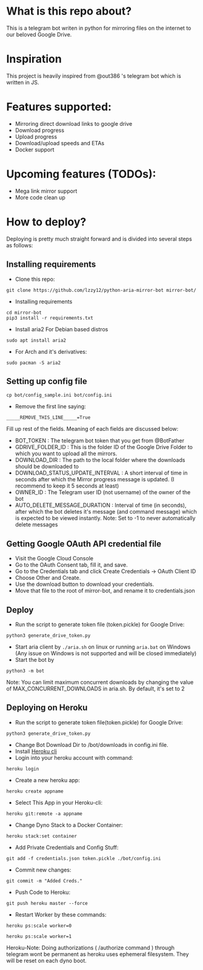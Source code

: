 # What is this repo about?
This is a telegram bot writen in python for mirroring files on the internet to our beloved Google Drive.

# Inspiration 
This project is heavily inspired from @out386 's telegram bot which is written in JS.

# Features supported:
- Mirroring direct download links to google drive
- Download progress
- Upload progress
- Download/upload speeds and ETAs
- Docker support

# Upcoming features (TODOs):
- Mega link mirror support
- More code clean up

# How to deploy?
Deploying is pretty much straight forward and is divided into several steps as follows:
## Installing requirements

- Clone this repo:
```
git clone https://github.com/lzzy12/python-aria-mirror-bot mirror-bot/
```

- Installing requirements
```
cd mirror-bot
pip3 install -r requirements.txt 
```

- Install aria2
For Debian based distros
```
sudo apt install aria2
```
- For Arch and it's derivatives:
```
sudo pacman -S aria2
```

## Setting up config file
```
cp bot/config_sample.ini bot/config.ini
```
- Remove the first line saying:
```
_____REMOVE_THIS_LINE_____=True
```
Fill up rest of the fields. Meaning of each fields are discussed below:
- BOT_TOKEN : The telegram bot token that you get from @BotFather
- GDRIVE_FOLDER_ID : This is the folder ID of the Google Drive Folder to which you want to upload all the mirrors.
- DOWNLOAD_DIR : The path to the local folder where the downloads should be downloaded to
- DOWNLOAD_STATUS_UPDATE_INTERVAL : A short interval of time in seconds after which the Mirror progress message is updated. (I recommend to keep it 5 seconds at least)  
- OWNER_ID : The Telegram user ID (not username) of the owner of the bot
- AUTO_DELETE_MESSAGE_DURATION : Interval of time (in seconds), after which the bot deletes it's message (and command message) which is expected to be viewed instantly. Note: Set to -1 to never automatically delete messages 
## Getting Google OAuth API credential file

- Visit the Google Cloud Console
- Go to the OAuth Consent tab, fill it, and save.
- Go to the Credentials tab and click Create Credentials -> OAuth Client ID
- Choose Other and Create.
- Use the download button to download your credentials.
- Move that file to the root of mirror-bot, and rename it to credentials.json
## Deploy
- Run the script to generate token file (token.pickle) for Google Drive:
```
python3 generate_drive_token.py
```
- Start aria client by `./aria.sh` on linux or running `aria.bat` on Windows (Any issue on Windows is not supported and will be closed immediately)
- Start the bot by
```
python3 -m bot
```

Note: You can limit maximum concurrent downloads by changing the value of MAX_CONCURRENT_DOWNLOADS in aria.sh. By default, it's set to 2

## Deploying on Heroku
- Run the script to generate token file(token.pickle) for Google Drive:
```
python3 generate_drive_token.py
```
- Change Bot Download Dir to /bot/downloads in config.ini file.
- Install [Heroku cli](https://devcenter.heroku.com/articles/heroku-cli)
- Login into your heroku account with command:
```
heroku login
```
- Create a new heroku app:
```
heroku create appname	
```
- Select This App in your Heroku-cli: 
```
heroku git:remote -a appname
```
- Change Dyno Stack to a Docker Container:
```
heroku stack:set container
```
- Add Private Credentials and Config Stuff:
```
git add -f credentials.json token.pickle ./bot/config.ini
```
- Commit new changes:
```
git commit -m "Added Creds."
```
- Push Code to Heroku:
```
git push heroku master --force
```
- Restart Worker by these commands:
```
heroku ps:scale worker=0
```
```
heroku ps:scale worker=1	
``` 	

Heroku-Note: Doing authorizations ( /authorize command ) through telegram wont be permanent as heroku uses ephemeral filesystem. They will be reset on each dyno boot. 
